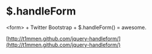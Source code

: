 # $.handleForm

&#060;form&#062; + Twitter Bootstrap + $.handleForm() = awesome.

[http://t1mmen.github.com/jquery-handleform/](http://t1mmen.github.com/jquery-handleform/)